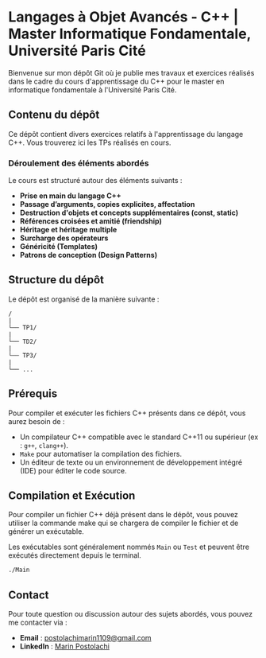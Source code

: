 # Langages à Objet Avancés - C++ | Master Informatique Fondamentale, Université Paris Cité

Bienvenue sur mon dépôt Git où je publie mes travaux et exercices réalisés dans le cadre du cours d'apprentissage du C++ pour le master en informatique fondamentale à l'Université Paris Cité.

## Contenu du dépôt

Ce dépôt contient divers exercices relatifs à l'apprentissage du langage C++. Vous trouverez ici les TPs réalisés en cours.

### Déroulement des éléments abordés

Le cours est structuré autour des éléments suivants :

- **Prise en main du langage C++**
- **Passage d’arguments, copies explicites, affectation**
- **Destruction d'objets et concepts supplémentaires (const, static)**
- **Références croisées et amitié (friendship)**
- **Héritage et héritage multiple**
- **Surcharge des opérateurs**
- **Généricité (Templates)**
- **Patrons de conception (Design Patterns)**

## Structure du dépôt

Le dépôt est organisé de la manière suivante :

```
/
|
└── TP1/
|
└── TD2/
|
└── TP3/
|
└── ...
```

## Prérequis

Pour compiler et exécuter les fichiers C++ présents dans ce dépôt, vous aurez besoin de :

- Un compilateur C++ compatible avec le standard C++11 ou supérieur (ex : `g++`, `clang++`).
- `Make` pour automatiser la compilation des fichiers.
- Un éditeur de texte ou un environnement de développement intégré (IDE) pour éditer le code source.

## Compilation et Exécution

Pour compiler un fichier C++ déjà présent dans le dépôt, vous pouvez utiliser la commande make qui se chargera de compiler le fichier et de générer un exécutable.

Les exécutables sont généralement nommés `Main` ou `Test` et peuvent être exécutés directement depuis le terminal.

```bash
./Main
```


## Contact

Pour toute question ou discussion autour des sujets abordés, vous pouvez me contacter via :

- **Email** : [postolachimarin1109@gmail.com](mailto:postolachimarin1109@gmail.com)
- **LinkedIn** : [Marin Postolachi](https://www.linkedin.com/in/marin-postolachi-921501296/)
